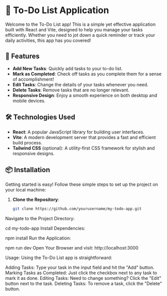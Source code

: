 # 📝 To-Do List Application

Welcome to the To-Do List app! This is a simple yet effective application built with React and Vite, designed to help you manage your tasks efficiently. Whether you need to jot down a quick reminder or track your daily activities, this app has you covered!

## 🚀 Features

- **Add New Tasks**: Quickly add tasks to your to-do list.
- **Mark as Completed**: Check off tasks as you complete them for a sense of accomplishment!
- **Edit Tasks**: Change the details of your tasks whenever you need.
- **Delete Tasks**: Remove tasks that are no longer relevant.
- **Responsive Design**: Enjoy a smooth experience on both desktop and mobile devices.

## 🛠️ Technologies Used

- **React**: A popular JavaScript library for building user interfaces.
- **Vite**: A modern development server that provides a fast and efficient build process.
- **Tailwind CSS** (optional): A utility-first CSS framework for stylish and responsive designs.

## 📦 Installation

Getting started is easy! Follow these simple steps to set up the project on your local machine:

1. **Clone the Repository**:
   ```bash
   git clone https://github.com/yourusername/my-todo-app.git
Navigate to the Project Directory:


cd my-todo-app
Install Dependencies:

npm install
Run the Application:

npm run dev
Open Your Browser and visit:
http://localhost:3000

 Usage:
Using the To-Do List app is straightforward:

Adding Tasks: Type your task in the input field and hit the "Add" button.
Marking Tasks as Completed: Just click the checkbox next to any task to mark it as done.
Editing Tasks: Need to change something? Click the "Edit" button next to the task.
Deleting Tasks: To remove a task, click the "Delete" button.

